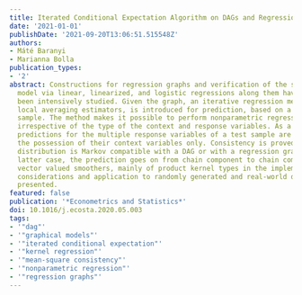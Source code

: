 ```yaml
---
title: Iterated Conditional Expectation Algorithm on DAGs and Regression Graphs
date: '2021-01-01'
publishDate: '2021-09-20T13:06:51.515548Z'
authors:
- Máté Baranyi
- Marianna Bolla
publication_types:
- '2'
abstract: Constructions for regression graphs and verification of the statistical
  model via linear, linearized, and logistic regressions along them have recently
  been intensively studied. Given the graph, an iterative regression method, using
  local averaging estimators, is introduced for prediction, based on a complete training
  sample. The method makes it possible to perform nonparametric regressions recursively,
  irrespective of the type of the context and response variables. As a consequence,
  predictions for the multiple response variables of a test sample are performed in
  the possession of their context variables only. Consistency is proved if the joint
  distribution is Markov compatible with a DAG or with a regression graph. In the
  latter case, the prediction goes on from chain component to chain component, with
  vector valued smoothers, mainly of product kernel types in the implementation. Practical
  considerations and application to randomly generated and real-world data are also
  presented.
featured: false
publication: '*Econometrics and Statistics*'
doi: 10.1016/j.ecosta.2020.05.003
tags:
- '"dag"'
- '"graphical models"'
- '"iterated conditional expectation"'
- '"kernel regression"'
- '"mean-square consistency"'
- '"nonparametric regression"'
- '"regression graphs"'
---
```


